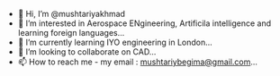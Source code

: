 - 👋 Hi, I’m @mushtariyakhmad
- 👀 I’m interested in Aerospace ENgineering, Artificila intelligence and learning foreign languages...
- 🌱 I’m currently learning IYO engineering in London...
- 💞️ I’m looking to collaborate on CAD...
- 📫 How to reach me - my email : mushtariybegima@gmail.com...

<!---
mushtariyakhmad/mushtariyakhmad is a ✨ special ✨ repository because its `README.md` (this file) appears on your GitHub profile.
You can click the Preview link to take a look at your changes.
--->
